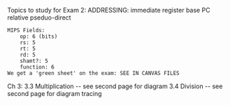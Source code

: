 Topics to study for Exam 2:
	ADDRESSING:
		immediate
		register
		base
		PC relative
		pseduo-direct
	
	MIPS Fields:
		op: 6 (bits)
		rs: 5
		rt: 5
		rd: 5
		shamt?: 5
		function: 6
	We get a 'green sheet' on the exam: SEE IN CANVAS FILES

Ch 3:
    3.3 Multiplication -- see second page for diagram
    3.4 Division -- see second page for diagram tracing

